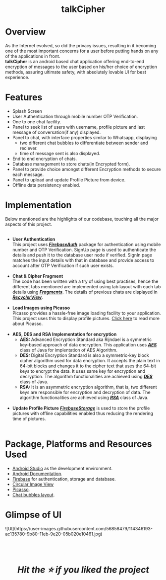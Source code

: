 <div align="center"><h1>talkCipher</h1></div>
<h1><b>Overview</b></h1>
As the Internet evolved, so did the privacy issues, resulting in it becoming one of the most
important concerns for a user before putting hands on any of the applications in front.<br>
<b>talkCipher</b> is an android based chat application offering end-to-end encryption of
messages to the user based on his/her choice of encryption methods, assuring ultimate
safety, with absolutely lovable UI for best experience.

<h1>Features</h1>

  * Splash Screen
  * User Authentication through mobile number OTP Verification.
  * One to one chat facility.
  * Panel to seek list of users with username, profile picture and last message of conversation(if any) displayed.
  * Panel to chat, with interface properties similar to Whatsapp, displaying 
      * two different chat bubbles to differentiate between sender and reciever.
      * time of message sent is also displayed.
  * End to end encryption of chats.
  * Database management to store chats(in Encrypted form).
  * Panel to provide choice amongst different Encryption methods to secure each message.
  * Panel to upload and update Profile Picture from device.
  * Offline data persistency enabled.
  
<h1>Implementation</h1>
Below mentioned are the highlights of our codebase, touching all the major aspects of this project.<br><br>

  * <b>User Authentication</b><br>
      This project uses <b><i>[FirebaseAuth](https://firebase.google.com/docs/auth)</i></b> package for authentication using mobile number and OTP Verification.
      SignUp page is used to authenticate the details and push it to the database user node if verified.
      SignIn page matches the input details with that in database and provide access to account after OTP Verification if such user exists.<br><br>
  * <b>Chat & Cipher Fragment</b><br>
      The code has been written with a try of using best practises, hence the different tabs mentioned are implemented using tab layout with each tab details using <b><i>[Fragments](https://developer.android.com/guide/fragments)</i></b>.
      The details of previous chats are displayed in <b><i>[RecyclerView](https://developer.android.com/guide/topics/ui/layout/recyclerview)</i></b>.<br><br>
  * <b>Load Images using Picasso</b><br>
      Picasso provides a hassle-free image loading facility to your application. This project uses this to display profile pictures.
      [Click here](https://square.github.io/picasso/) to read more about Picasso.<br><br>
  * <b>AES, DES and RSA Implementation for encryption</b><br>
    * <b>AES: </b>Advanced Encryption Standard aka Rijndael is a symmetric key-based approach of data encryption.
           This application uses <b><i>[AES](https://docs.oracle.com/cd/E17904_01/apirefs.1111/e10668/oracle/security/crypto/core/AES.html)</i></b> class of Java for implentation of AES Algorithm.<br>
    * <b>DES: </b>Digital Encryption Standard is also a symmetric-key block cipher algorithm used for data encryption. It accepts the plain text in 64-bit blocks and changes it to the cipher text that uses the 64-bit keys to encrypt the data. It uses same key for encryption and decryption.
            The algorithm functionalities are achieved using <b><i>[DES](https://docs.oracle.com/cd/E17904_01/apirefs.1111/e10668/oracle/security/crypto/core/DES.html)</i></b> class of Java.<br>
    * <b>RSA: </b>It is an asymmetric encryption algorithm, that is, two different keys are responsible for encryption and decryption of data.
            The algorithm functionalities are achieved using <b><i>[RSA](https://docs.oracle.com/cd/E17904_01/apirefs.1111/e10668/oracle/security/crypto/core/RSA.html)</i></b> class of Java.<br><br>
  * <b>Update Profile Picture</b>
      <b><i>[FirebaseStorage](https://firebase.google.com/docs/storage)</i></b> is used to store the profile pictures with offline capabilities enabled thus reducing the rendering time of pictures.<br><br>

<h1>Package, Platforms and Resources Used</h1>

  * [Android Studio](https://developer.android.com/studio) as the development environment.<br>
  * [Android Documentation](https://developer.android.com/docs).
  * [Firebase](https://firebase.google.com/docs) for authentication, storage and database.
  * [Circular Image View](https://github.com/hdodenhof/CircleImageView)
  * [Picasso](https://square.github.io/picasso/).
  * [Chat bubbles layout](https://stackoverflow.com/questions/7974847/android-drawable-speech-bubble).
 
  
<h1>Glimpse of UI</h1>
![UI](https://user-images.githubusercontent.com/56858479/114346193-ac135780-9b80-11eb-9e20-05b020e10461.jpg)

<br><br><div align="center"><h1><i>Hit the ⭐ if you liked the project</i></h1></div>



  

